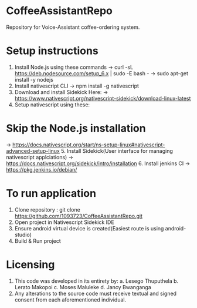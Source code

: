 # CoffeeAssistantRepo
Repository for Voice-Assistant coffee-ordering system.

# Setup instructions
1. Install Node.js using these commands
-> curl -sL https://deb.nodesource.com/setup_6.x | sudo -E bash -
-> sudo apt-get install -y nodejs
2. Install nativescript CLI
-> npm install -g nativescript
3. Download and install Sidekick Here:
-> https://www.nativescript.org/nativescript-sidekick/download-linux-latest
4. Setup nativescript using these:
# Skip the Node.js installation
-> https://docs.nativescript.org/start/ns-setup-linux#nativescript-advanced-setup-linux
5. Install Sidekick(User interface for managing nativescript applciations)
-> https://docs.nativescript.org/sidekick/intro/installation
6. Install jenkins CI
-> https://pkg.jenkins.io/debian/
# To run application
1. Clone repository : git clone https://github.com/1093723/CoffeeAssistantRepo.git
2. Open project in Nativescript Sidekick IDE
3. Ensure android virtual device is created(Easiest route is using android-studio)
4. Build & Run project

# Licensing
1. This code was developed in its entirety by:
	a. Lesego Thuputhela
	b. Lerato Makopoi
	c. Moses Maluleke
	d. Jancy Bwanganga
2. Any alterations to the source code must receive textual and signed consent from each aforementioned individual. 
